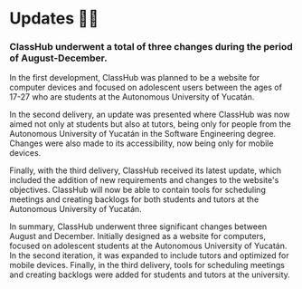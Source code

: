 # Updates 🐧🙂

### ClassHub underwent a total of three changes during the period of August-December.

In the first development, ClassHub was planned to be a website for computer devices and focused on adolescent users between the ages of 17-27 who are students at the Autonomous University of Yucatán.

In the second delivery, an update was presented where ClassHub was now aimed not only at students but also at tutors, being only for people from the Autonomous University of Yucatán in the Software Engineering degree. Changes were also made to its accessibility, now being only for mobile devices.

Finally, with the third delivery, ClassHub received its latest update, which included the addition of new requirements and changes to the website's objectives. ClassHub will now be able to contain tools for scheduling meetings and creating backlogs for both students and tutors at the Autonomous University of Yucatán.

In summary, ClassHub underwent three significant changes between August and December. Initially designed as a website for computers, focused on adolescent students at the Autonomous University of Yucatán. In the second iteration, it was expanded to include tutors and optimized for mobile devices. Finally, in the third delivery, tools for scheduling meetings and creating backlogs were added for students and tutors at the university.
